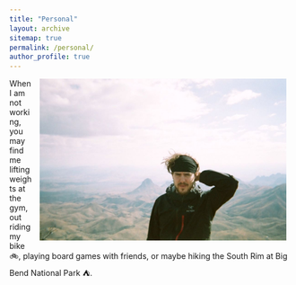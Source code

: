 ```yaml
---
title: "Personal"
layout: archive
sitemap: true
permalink: /personal/
author_profile: true
---
```


<img src="/assets/images/BigBend1.png" width="440px" alt="Brendan Keith" align="right" style="display:block;margin-bottom:10px;margin-left:auto;margin-right:auto;padding-left: 10px;padding-right: 10px;" z-index="1" />

When I am not working, you may find me lifting weights at the gym, out riding my bike :bike:, playing board games with friends, or maybe hiking the South Rim at Big Bend National Park :tent:.
